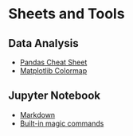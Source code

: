 # Sheets and Tools

## Data Analysis
- [Pandas Cheat Sheet](https://pandas.pydata.org/Pandas_Cheat_Sheet.pdf)
- [Matplotlib Colormap](https://matplotlib.org/tutorials/colors/colormaps.html)


## Jupyter Notebook
- [Markdown](https://github.com/adam-p/markdown-here/wiki/Markdown-Cheatsheet)
- [Built-in magic commands](https://ipython.readthedocs.io/en/stable/interactive/magics.html)
